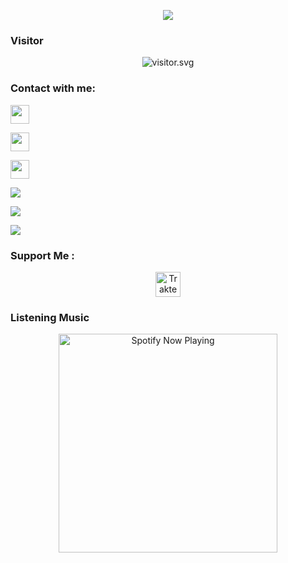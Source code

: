 <p align="center">
<a href="https://discordapp.com/users/904332430687760444"><img align="center" src="https://discord.c99.nl/widget/theme-3/904332430687760444.png"/></a>
</p>
 
<h3 align="left">Visitor</h3>
<p align="center">
<img src="https://count.caliphdev.com/get/@caliphdev?theme=rule34" alt="visitor.svg">
</p>

<h3 align="left">Contact with me:</h3>
<p align="left"><a href="https://instagram.com/caliph.dev" target="blank"><img align="center" src="https://storage.caliph.my.id/img/instagram.svg?v=2" height="30" width="30" /></a>
<p align="left"><a href="//youtube.com/@caliphdev"><img src="https://storage.caliph.my.id/img/youtube.svg?v=2" height="30" width="30" /></a>
<p align="left"><a href="//t.me/caliphdev"><img src="https://storage.caliph.my.id/img/telegram.png?v=2" height="30" width="30" /></a>
</p>

<p align="left">
<img src="https://github-readme-stats.vercel.app/api?username=caliphdev&bg_color=30,e96443,904e95&title_color=fff&text_color=fff&count_private=true&include_all_commits=true&icon_color=fff&hide_border=false&show_icons=false" /></a>
</p> 

<p align="left">
  <a href="https://github.com/caliphdev"><img src="https://github-readme-stats.vercel.app/api/top-langs?username=caliphdev&bg_color=30,e96443,904e95&title_color=fff&text_color=fff&hide_border=true&hide_title=false&show_icons=true&layout=compact&langs_count=10" /></a>
</p>

<p align="left">
<a href="//github.com/caliphdev"><img src="https://github-readme-stats.vercel.app/api/top-langs/?username=caliphdev"></a>
</p>
<h3>Support Me :</h3>
<p align="center">
<a href="https://paypal.me/caliphdev" target="_blank"><img id="wse-buttons-preview" src="https://cdn.trakteer.id/images/embed/trbtn-blue-6.png" height="40" style="border:0px;height:40px;" alt="Trakteer Saya"></a>
</p>

<h3 align="left">Listening Music</h3>
<p align="center">
  <a href="https://open.spotify.com/playlist/37i9dQZF1DX7i7SKKuAK4o?si=KwEgMrM7SbyqwuLH4ZgJdw&utm_source=copy-link" target="_blank"><img src="https://spotify-github-profile.vercel.app/api/view?uid=31kvoo3nwd5sdwgec5h3ljpxigrq&cover_image=true&theme=natemoo-re&show_offline=false&background_color=121212&interchange=false&bar_color=53b14f&bar_color_cover=false" alt="Spotify Now Playing" width="350"/></a>
</p>
